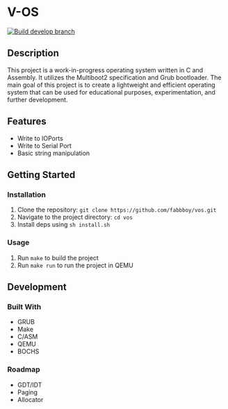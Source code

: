 # V-OS
[![Build develop branch](https://github.com/Fabbboy/vos/actions/workflows/makefile.yml/badge.svg)](https://github.com/Fabbboy/vos/actions/workflows/makefile.yml)

## Description

This project is a work-in-progress operating system written in C and Assembly. It utilizes the Multiboot2 specification and Grub bootloader. The main goal of this project is to create a lightweight and efficient operating system that can be used for educational purposes, experimentation, and further development.

## Features

- Write to IOPorts
- Write to Serial Port
- Basic string manipulation

## Getting Started

### Installation

1. Clone the repository: `git clone https://github.com/fabbboy/vos.git`
2. Navigate to the project directory: `cd vos`
3. Install deps using `sh install.sh`

### Usage

1. Run `make` to build the project
2. Run `make run` to run the project in QEMU

## Development

### Built With

- GRUB
- Make
- C/ASM
- QEMU
- BOCHS


### Roadmap

- GDT/IDT
- Paging
- Allocator
